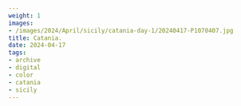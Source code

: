 ```yaml
---
weight: 1
images:
- /images/2024/April/sicily/catania-day-1/20240417-P1070407.jpg
title: Catania.
date: 2024-04-17
tags:
- archive
- digital
- color
- catania
- sicily
---
```



